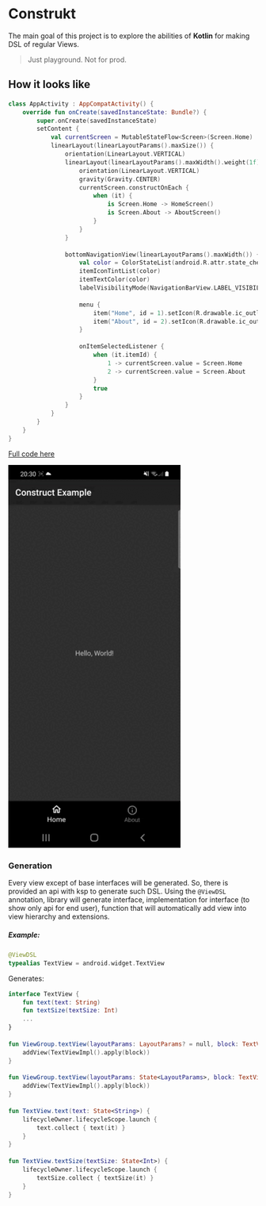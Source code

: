 # Construkt

The main goal of this project is to explore the abilities of **Kotlin** for making DSL of regular Views.
> Just playground. Not for prod.

## How it looks like

```kotlin
class AppActivity : AppCompatActivity() {
    override fun onCreate(savedInstanceState: Bundle?) {
        super.onCreate(savedInstanceState)
        setContent {
            val currentScreen = MutableStateFlow<Screen>(Screen.Home)
            linearLayout(linearLayoutParams().maxSize()) {
                orientation(LinearLayout.VERTICAL)
                linearLayout(linearLayoutParams().maxWidth().weight(1f)) {
                    orientation(LinearLayout.VERTICAL)
                    gravity(Gravity.CENTER)
                    currentScreen.constructOnEach {
                        when (it) {
                            is Screen.Home -> HomeScreen()
                            is Screen.About -> AboutScreen()
                        }
                    }
                }

                bottomNavigationView(linearLayoutParams().maxWidth()) {
                    val color = ColorStateList(android.R.attr.state_checked to Color.WHITE, default = Color.GRAY)
                    itemIconTintList(color)
                    itemTextColor(color)
                    labelVisibilityMode(NavigationBarView.LABEL_VISIBILITY_LABELED)

                    menu {
                        item("Home", id = 1).setIcon(R.drawable.ic_outline_home_24)
                        item("About", id = 2).setIcon(R.drawable.ic_outline_info_24)
                    }

                    onItemSelectedListener {
                        when (it.itemId) {
                            1 -> currentScreen.value = Screen.Home
                            2 -> currentScreen.value = Screen.About
                        }
                        true
                    }
                }
            }
        }
    }
}
```
[Full code here](example/src/main/java/com/construkt/example/app/AppView.kt)

[![Example](assets/videos/example.gif)](assets/videos/example.gif)

### Generation

Every view except of base interfaces will be generated. So, there is provided an api with ksp to generate such DSL.
Using the `@ViewDSL` annotation, library will generate interface, implementation for interface (to show only api for end
user), function that will automatically add view into view hierarchy and extensions.

##### Example:

```kotlin
@ViewDSL
typealias TextView = android.widget.TextView
```

Generates:

```kotlin
interface TextView {
    fun text(text: String)
    fun textSize(textSize: Int)
    ...
}

fun ViewGroup.textView(layoutParams: LayoutParams? = null, block: TextView.() -> Unit) {
    addView(TextViewImpl().apply(block))
}

fun ViewGroup.textView(layoutParams: State<LayoutParams>, block: TextView.() -> Unit) {
    addView(TextViewImpl().apply(block))
}

fun TextView.text(text: State<String>) {
    lifecycleOwner.lifecycleScope.launch {
        text.collect { text(it) }
    }
}

fun TextView.textSize(textSize: State<Int>) {
    lifecycleOwner.lifecycleScope.launch {
        textSize.collect { textSize(it) }
    }
}
```
